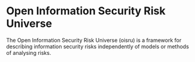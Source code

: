 # Open Information Security Risk Universe

The Open Information Security Risk Universe (oisru) is a framework for describing information security risks independently of models or methods of analysing risks.
